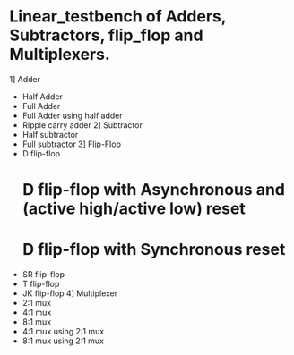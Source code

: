 # Linear_testbench of Adders, Subtractors, flip_flop and Multiplexers.
1] Adder 
  * Half Adder
  * Full Adder
  * Full Adder using half adder
  * Ripple carry adder
2] Subtractor
  * Half subtractor
  * Full subtractor
3] Flip-Flop
  * D flip-flop
     # D flip-flop with Asynchronous and (active high/active low) reset
     # D flip-flop with Synchronous reset
  * SR flip-flop
  * T flip-flop
  * JK flip-flop
4] Multiplexer
  * 2:1 mux
  * 4:1 mux
  * 8:1 mux
  * 4:1 mux using 2:1 mux
  * 8:1 mux using 2:1 mux  
